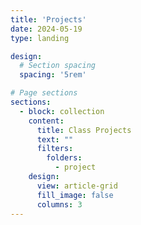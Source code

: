 ```yaml
---
title: 'Projects'
date: 2024-05-19
type: landing

design:
  # Section spacing
  spacing: '5rem'

# Page sections
sections:
  - block: collection
    content:
      title: Class Projects
      text: ""
      filters:
        folders:
          - project
    design:
      view: article-grid
      fill_image: false
      columns: 3
---
```

